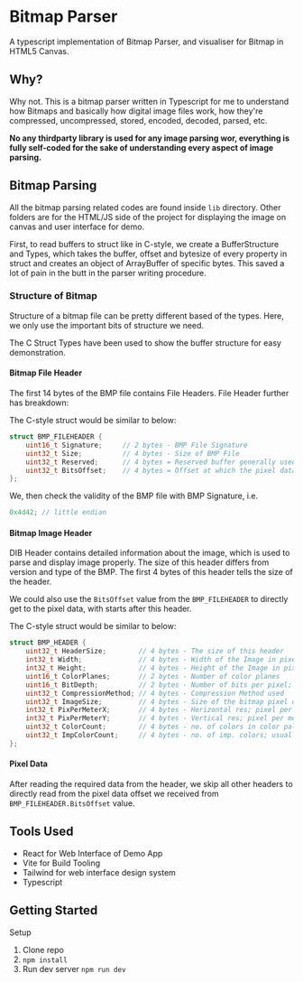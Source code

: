 # Bitmap Parser

A typescript implementation of Bitmap Parser, and visualiser for Bitmap in HTML5 Canvas.

## Why?

Why not. This is a bitmap parser written in Typescript for me to understand how Bitmaps and basically how digital image files work, how they're compressed, uncompressed, stored, encoded, decoded, parsed, etc.

**No any thirdparty library is used for any image parsing wor, everything is fully self-coded for the sake of understanding every aspect of image parsing.**

## Bitmap Parsing

All the bitmap parsing related codes are found inside `lib` directory. Other folders are for the HTML/JS side of the project for displaying the image on canvas and user interface for demo.

First, to read buffers to struct like in C-style, we create a BufferStructure and Types, which takes the buffer, offset and bytesize of every property in struct
and creates an object of ArrayBuffer of specific bytes. This saved a lot of pain in the butt in the parser writing procedure.

### Structure of Bitmap

Structure of a bitmap file can be pretty different based of the types. Here, we only use the important bits of structure we need.

The C Struct Types have been used to show the buffer structure for easy demonstration.

#### **Bitmap File Header**

The first 14 bytes of the BMP file contains File Headers. File Header further has breakdown:

The C-style struct would be similar to below:

```c
struct BMP_FILEHEADER {
	uint16_t Signature;     // 2 bytes - BMP File Signature
	uint32_t Size;          // 4 bytes - Size of BMP File
	uint32_t Reserved;      // 4 bytes = Reserved buffer generally used by application creating the image
	uint32_t BitsOffset;    // 4 bytes = Offset at which the pixel data starts
};
```

We, then check the validity of the BMP file with BMP Signature, i.e.

```c
0x4d42; // little endian
```

#### **Bitmap Image Header**

DIB Header contains detailed information about the image, which is used to parse and display image properly. The size of this header differs from version and type of the BMP. The first 4 bytes of this header tells the size of the header.

We could also use the `BitsOffset` value from the `BMP_FILEHEADER` to directly get to the pixel data, with starts after this header.

The C-style struct would be similar to below:

```c
struct BMP_HEADER {
	uint32_t HeaderSize;        // 4 bytes - The size of this header
	int32_t Width;              // 4 bytes - Width of the Image in pixels
	int32_t Height;             // 4 bytes - Height of the Image in pixels
	uint16_t ColorPlanes;       // 2 bytes - Number of color planes
	uint16_t BitDepth;          // 2 bytes - Number of bits per pixel; usually 8, 16, 24 and 32
	uint32_t CompressionMethod; // 4 bytes - Compression Method used
	uint32_t ImageSize;         // 4 bytes - Size of the bitmap pixel data
	int32_t PixPerMeterX;       // 4 bytes - Horizontal res; pixel per meter (signed int)
	int32_t PixPerMeterY;       // 4 bytes - Vertical res; pixel per meter (signed int)
	uint32_t ColorCount;        // 4 bytes - no. of colors in color palette
	uint32_t ImpColorCount;     // 4 bytes - no. of imp. colors; usually ignored
};
```

#### **Pixel Data**

After reading the required data from the header, we skip all other headers to directly read from the pixel data offset we received from `BMP_FILEHEADER.BitsOffset` value.

## Tools Used

- React for Web Interface of Demo App
- Vite for Build Tooling
- Tailwind for web interface design system
- Typescript

## Getting Started

Setup

1. Clone repo
1. `npm install`
1. Run dev server `npm run dev`
